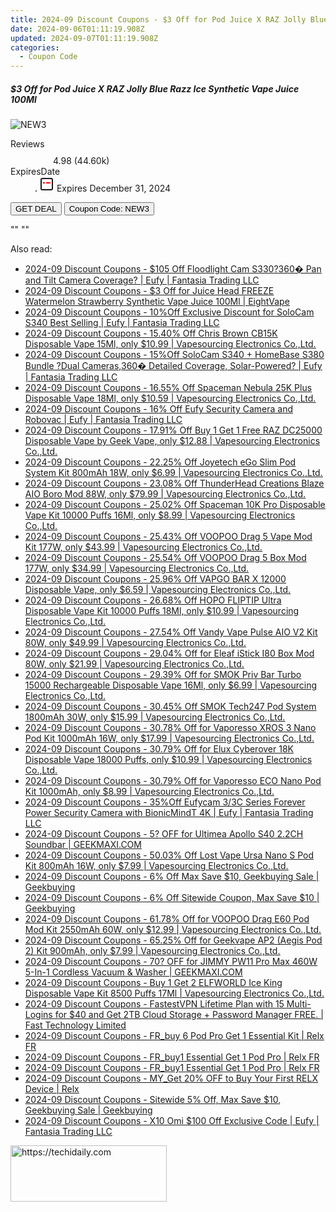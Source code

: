 ```yaml
---
title: 2024-09 Discount Coupons - $3 Off for Pod Juice X RAZ Jolly Blue Razz Ice Synthetic Vape Juice 100Ml | EightVape
date: 2024-09-06T01:11:19.908Z
updated: 2024-09-07T01:11:19.908Z
categories:
  - Coupon Code
---
```



<div class="max-w-4xl mx-auto grid grid-cols-1 lg:max-w-5xl lg:gap-x-20 lg:grid-cols-2">
  <div class="relative p-3 col-start-1 row-start-1 flex flex-col-reverse rounded-lg bg-gradient-to-t from-black/75 via-black/0 sm:bg-none sm:row-start-2 sm:p-0 lg:row-start-1">
    <h5 class="mt-1 text-lg font-semibold text-white sm:text-slate-900 md:text-2xl dark:sm:text-white">$3 Off for Pod Juice X RAZ Jolly Blue Razz Ice Synthetic Vape Juice 100Ml</h5>
  </div>
  
  <div class="col-start-1 col-end-3 row-start-1 grid gap-4 sm:mb-6 sm:grid-cols-4 lg:col-start-2 lg:row-span-6 lg:row-end-6 lg:mb-0 lg:gap-6">
      <img src="&quot;&quot;" onClick="javascript:window.open(decodeURIComponent('%22https%3A%2F%2Fwww.shareasale.com%2Fu.cfm%3Fd%3D1201872%26m%3D59344%26u%3D4338022%22'), '_blank');void(0);" alt="NEW3" class="h-60 w-full rounded-lg object-cover sm:col-span-2 sm:h-52 lg:col-span-full" loading="lazy" />
    
  </div>
  <dl class="row-start-2 mt-4 flex items-center text-xs font-medium sm:row-start-3 sm:mt-1 md:mt-2.5 lg:row-start-2">
    <dt class="sr-only">Reviews</dt>
    <dd class="flex items-center text-indigo-600 dark:text-indigo-400">
      <svg width="24" height="24" fill="none" aria-hidden="true" class="mr-1 stroke-current dark:stroke-indigo-500">
        <path d="m12 5 2 5h5l-4 4 2.103 5L12 16l-5.103 3L9 14l-4-4h5l2-5Z" stroke-width="2" stroke-linecap="round" stroke-linejoin="round" />
      </svg>
      <span>4.98 <span class="font-normal text-slate-400">(44.60k)</span></span>
    </dd>
    <dt class="sr-only">ExpiresDate</dt>
    <dd class="flex items-center">
      <svg width="2" height="2" aria-hidden="true" fill="currentColor" class="mx-3 text-slate-300">
        <circle cx="1" cy="1" r="1" />
      </svg>
      <svg width="24" height="24" viewBox="0 0 24 24" fill="none" stroke="currentColor" stroke-width="2">
        <rect x="3" y="3" width="18" height="18" rx="2" fill="#fff" />
        <path d="M6 10L18 10" stroke="red" stroke-width="2" fill="none" />
        <path d="M10 6L10 18" stroke="#fff" stroke-width="2" fill="none" />
      </svg>
      Expires December 31, 2024    </dd>
  </dl>
  <div class="col-start-1 row-start-3 mt-4 self-center sm:col-start-2 sm:row-span-2 sm:row-start-2 sm:mt-0 lg:col-start-1 lg:row-start-3 lg:row-end-4 lg:mt-6">
    <button type="button" onClick="javascript:window.open(decodeURIComponent('%22https%3A%2F%2Fwww.shareasale.com%2Fu.cfm%3Fd%3D1201872%26m%3D59344%26u%3D4338022%22'), '_blank');void(0);" class="rounded-lg bg-red-600 px-3 py-2 text-sm font-medium leading-6 text-white">GET DEAL</button>
    <button type="button" onClick="javascript:window.open(decodeURIComponent('%22https%3A%2F%2Fwww.shareasale.com%2Fu.cfm%3Fd%3D1201872%26m%3D59344%26u%3D4338022%22'), '_blank');void(0);" class="border-dashed border-2 border-indigo-600 bg-green-100 text-sm leading-6 font-medium py-2 px-3 rounded-lg">Coupon Code: NEW3</button>
  </div>
  <p class="col-start-1 mt-4 text-sm leading-6 sm:col-span-2 lg:col-span-1 lg:row-start-4 lg:mt-6 dark:text-slate-400">
    "" 
""  </p>
</div>
<span class="atpl-alsoreadstyle">Also read:</span>
<div><ul>
<li><a href="https://coupons.techidaily.com/coupon-1121682-share-115200-sale/"><u>2024-09 Discount Coupons - $105 Off Floodlight Cam S330?360� Pan and Tilt Camera Coverage? | Eufy | Fantasia Trading LLC</u></a></li>
<li><a href="https://coupons.techidaily.com/coupon-1122239-share-59344-sale/"><u>2024-09 Discount Coupons - $3 Off for Juice Head FREEZE Watermelon Strawberry Synthetic Vape Juice 100Ml | EightVape</u></a></li>
<li><a href="https://coupons.techidaily.com/coupon-1116682-share-115200-sale/"><u>2024-09 Discount Coupons - 10%Off Exclusive Discount for SoloCam S340 Best Selling | Eufy | Fantasia Trading LLC</u></a></li>
<li><a href="https://coupons.techidaily.com/coupon-1106531-share-90958-sale/"><u>2024-09 Discount Coupons - 15.40% Off Chris Brown CB15K Disposable Vape 15Ml, only $10.99 | Vapesourcing Electronics Co.,Ltd.</u></a></li>
<li><a href="https://coupons.techidaily.com/coupon-1121681-share-115200-sale/"><u>2024-09 Discount Coupons - 15%Off SoloCam S340 + HomeBase S380 Bundle ?Dual Cameras,360� Detailed Coverage, Solar-Powered? | Eufy | Fantasia Trading LLC</u></a></li>
<li><a href="https://coupons.techidaily.com/coupon-1113758-share-90958-sale/"><u>2024-09 Discount Coupons - 16.55% Off Spaceman Nebula 25K Plus Disposable Vape 18Ml, only $10.59 | Vapesourcing Electronics Co.,Ltd.</u></a></li>
<li><a href="https://coupons.techidaily.com/coupon-1121680-share-115200-sale/"><u>2024-09 Discount Coupons - 16% Off Eufy Security Camera and Robovac | Eufy | Fantasia Trading LLC</u></a></li>
<li><a href="https://coupons.techidaily.com/coupon-1109762-share-90958-sale/"><u>2024-09 Discount Coupons - 17.91% Off Buy 1 Get 1 Free RAZ DC25000 Disposable Vape by Geek Vape, only $12.88 | Vapesourcing Electronics Co.,Ltd.</u></a></li>
<li><a href="https://coupons.techidaily.com/coupon-1121932-share-90958-sale/"><u>2024-09 Discount Coupons - 22.25% Off Joyetech eGo Slim Pod System Kit 800mAh 18W, only $6.99 | Vapesourcing Electronics Co.,Ltd.</u></a></li>
<li><a href="https://coupons.techidaily.com/coupon-1095763-share-90958-sale/"><u>2024-09 Discount Coupons - 23.08% Off ThunderHead Creations Blaze AIO Boro Mod 88W, only $79.99 | Vapesourcing Electronics Co.,Ltd.</u></a></li>
<li><a href="https://coupons.techidaily.com/coupon-1062211-share-90958-sale/"><u>2024-09 Discount Coupons - 25.02% Off Spaceman 10K Pro Disposable Vape Kit 10000 Puffs 16Ml, only $8.99 | Vapesourcing Electronics Co.,Ltd.</u></a></li>
<li><a href="https://coupons.techidaily.com/coupon-1120542-share-90958-sale/"><u>2024-09 Discount Coupons - 25.43% Off VOOPOO Drag 5 Vape Mod Kit 177W, only $43.99 | Vapesourcing Electronics Co.,Ltd.</u></a></li>
<li><a href="https://coupons.techidaily.com/coupon-1120539-share-90958-sale/"><u>2024-09 Discount Coupons - 25.54% Off VOOPOO Drag 5 Box Mod 177W, only $34.99 | Vapesourcing Electronics Co.,Ltd.</u></a></li>
<li><a href="https://coupons.techidaily.com/coupon-1103108-share-90958-sale/"><u>2024-09 Discount Coupons - 25.96% Off VAPGO BAR X 12000 Disposable Vape, only $6.59 | Vapesourcing Electronics Co.,Ltd.</u></a></li>
<li><a href="https://coupons.techidaily.com/coupon-1035528-share-90958-sale/"><u>2024-09 Discount Coupons - 26.68% Off HOPO FLIPTIP Ultra Disposable Vape Kit 10000 Puffs 18Ml, only $10.99 | Vapesourcing Electronics Co.,Ltd.</u></a></li>
<li><a href="https://coupons.techidaily.com/coupon-1075018-share-90958-sale/"><u>2024-09 Discount Coupons - 27.54% Off Vandy Vape Pulse AIO V2 Kit 80W, only $49.99 | Vapesourcing Electronics Co.,Ltd.</u></a></li>
<li><a href="https://coupons.techidaily.com/coupon-1006844-share-90958-sale/"><u>2024-09 Discount Coupons - 29.04% Off for Eleaf iStick I80 Box Mod 80W, only $21.99 | Vapesourcing Electronics Co.,Ltd.</u></a></li>
<li><a href="https://coupons.techidaily.com/coupon-1080591-share-90958-sale/"><u>2024-09 Discount Coupons - 29.39% Off for SMOK Priv Bar Turbo 15000 Rechargeable Disposable Vape 16Ml, only $6.99 | Vapesourcing Electronics Co.,Ltd.</u></a></li>
<li><a href="https://coupons.techidaily.com/coupon-1081672-share-90958-sale/"><u>2024-09 Discount Coupons - 30.45% Off SMOK Tech247 Pod System 1800mAh 30W, only $15.99 | Vapesourcing Electronics Co.,Ltd.</u></a></li>
<li><a href="https://coupons.techidaily.com/coupon-1017154-share-90958-sale/"><u>2024-09 Discount Coupons - 30.78% Off for Vaporesso XROS 3 Nano Pod Kit 1000mAh 16W, only $17.99 | Vapesourcing Electronics Co.,Ltd.</u></a></li>
<li><a href="https://coupons.techidaily.com/coupon-1094544-share-90958-sale/"><u>2024-09 Discount Coupons - 30.79% Off for Elux Cyberover 18K Disposable Vape 18000 Puffs, only $10.99 | Vapesourcing Electronics Co.,Ltd.</u></a></li>
<li><a href="https://coupons.techidaily.com/coupon-1041571-share-90958-sale/"><u>2024-09 Discount Coupons - 30.79% Off for Vaporesso ECO Nano Pod Kit 1000mAh, only $8.99 | Vapesourcing Electronics Co.,Ltd.</u></a></li>
<li><a href="https://coupons.techidaily.com/coupon-1116684-share-115200-sale/"><u>2024-09 Discount Coupons - 35%Off Eufycam 3/3C Series Forever Power Security Camera with BionicMindT 4K | Eufy | Fantasia Trading LLC</u></a></li>
<li><a href="https://coupons.techidaily.com/coupon-1121757-share-77450-sale/"><u>2024-09 Discount Coupons - 5? OFF for Ultimea Apollo S40 2.2CH Soundbar | GEEKMAXI.COM</u></a></li>
<li><a href="https://coupons.techidaily.com/coupon-980598-share-90958-sale/"><u>2024-09 Discount Coupons - 50.03% Off Lost Vape Ursa Nano S Pod Kit 800mAh 16W, only $7.99 | Vapesourcing Electronics Co.,Ltd.</u></a></li>
<li><a href="https://coupons.techidaily.com/coupon-1121456-share-38812-sale/"><u>2024-09 Discount Coupons - 6% Off Max Save $10, Geekbuying Sale | Geekbuying</u></a></li>
<li><a href="https://coupons.techidaily.com/coupon-1081675-share-38812-sale/"><u>2024-09 Discount Coupons - 6% Off Sitewide Coupon, Max Save $10 | Geekbuying</u></a></li>
<li><a href="https://coupons.techidaily.com/coupon-942013-share-90958-sale/"><u>2024-09 Discount Coupons - 61.78% Off for VOOPOO Drag E60 Pod Mod Kit 2550mAh 60W, only $12.99 | Vapesourcing Electronics Co.,Ltd.</u></a></li>
<li><a href="https://coupons.techidaily.com/coupon-893730-share-90958-sale/"><u>2024-09 Discount Coupons - 65.25% Off for Geekvape AP2 (Aegis Pod 2) Kit 900mAh, only $7.99 | Vapesourcing Electronics Co.,Ltd.</u></a></li>
<li><a href="https://coupons.techidaily.com/coupon-1121742-share-77450-sale/"><u>2024-09 Discount Coupons - 70? OFF for JIMMY PW11 Pro Max 460W 5-In-1 Cordless Vacuum & Washer | GEEKMAXI.COM</u></a></li>
<li><a href="https://coupons.techidaily.com/coupon-1058162-share-90958-sale/"><u>2024-09 Discount Coupons - Buy 1 Get 2 ELFWORLD Ice King Disposable Vape Kit 8500 Puffs 17Ml | Vapesourcing Electronics Co.,Ltd.</u></a></li>
<li><a href="https://coupons.techidaily.com/coupon-855359-share-79370-sale/"><u>2024-09 Discount Coupons - FastestVPN Lifetime Plan with 15 Multi-Logins for $40 and Get 2TB Cloud Storage + Password Manager FREE. | Fast Technology Limited</u></a></li>
<li><a href="https://coupons.techidaily.com/coupon-1120310-share-92020-sale/"><u>2024-09 Discount Coupons - FR_buy 6 Pod Pro Get 1 Essential Kit | Relx FR</u></a></li>
<li><a href="https://coupons.techidaily.com/coupon-1120297-share-92020-sale/"><u>2024-09 Discount Coupons - FR_buy1 Essential Get 1 Pod Pro | Relx FR</u></a></li>
<li><a href="https://coupons.techidaily.com/coupon-1120298-share-92020-sale/"><u>2024-09 Discount Coupons - FR_buy1 Essential Get 1 Pod Pro | Relx FR</u></a></li>
<li><a href="https://coupons.techidaily.com/coupon-1054876-share-92020-sale/"><u>2024-09 Discount Coupons - MY_Get 20% OFF to Buy Your First RELX Device | Relx</u></a></li>
<li><a href="https://coupons.techidaily.com/coupon-1121455-share-38812-sale/"><u>2024-09 Discount Coupons - Sitewide 5% Off, Max Save $10, Geekbuying Sale | Geekbuying</u></a></li>
<li><a href="https://coupons.techidaily.com/coupon-1116681-share-115200-sale/"><u>2024-09 Discount Coupons - X10 Omi $100 Off Exclusive Code | Eufy | Fantasia Trading LLC</u></a></li>
</ul></div>

<ins class="adsbygoogle"
      style="display:block"
      data-ad-client="ca-pub-7571918770474297"
      data-ad-slot="8358498916"
      data-ad-format="auto"
      data-full-width-responsive="true"></ins>
<!-- affiliate ads begin -->
<a href="https://aligracehair.sjv.io/c/5597632/2115930/19272" target="_top" id="2115930">
  <img src="//a.impactradius-go.com/display-ad/19272-2115930" border="0" alt="https://techidaily.com" width="250" height="90"/>
</a>
<img height="0" width="0" src="https://aligracehair.sjv.io/i/5597632/2115930/19272" style="position:absolute;visibility:hidden;" border="0" />
<!-- affiliate ads end -->